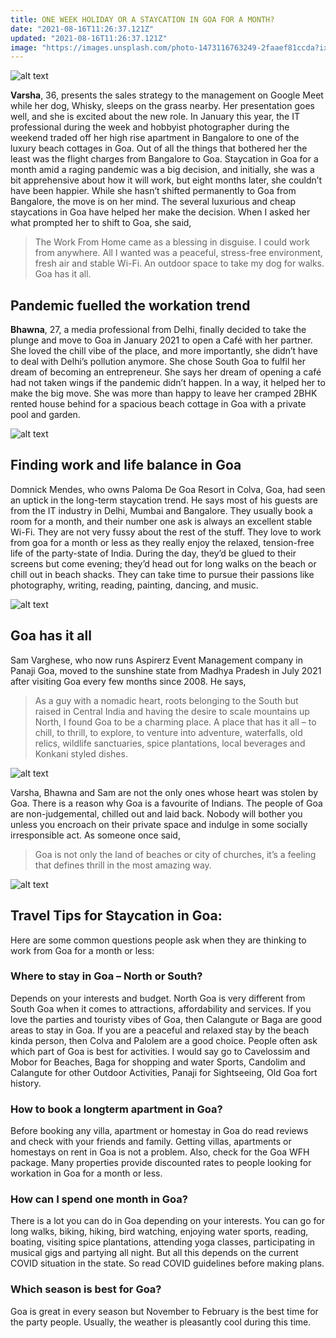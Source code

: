 ```yaml
---
title: ONE WEEK HOLIDAY OR A STAYCATION IN GOA FOR A MONTH?
date: "2021-08-16T11:26:37.121Z"
updated: "2021-08-16T11:26:37.121Z"
image: "https://images.unsplash.com/photo-1473116763249-2faaef81ccda?ixlib=rb-1.2.1&ixid=MnwxMjA3fDB8MHxwaG90by1wYWdlfHx8fGVufDB8fHx8&auto=format&fit=crop&w=773&q=80"
---
```


![alt text](https://images.unsplash.com/photo-1473116763249-2faaef81ccda?ixlib=rb-1.2.1&ixid=MnwxMjA3fDB8MHxwaG90by1wYWdlfHx8fGVufDB8fHx8&auto=format&fit=crop&w=773&q=80 "Goa Beach")

**Varsha**, 36, presents the sales strategy to the management on Google Meet while her dog, Whisky, sleeps on the grass nearby. Her presentation goes well, and she is excited about the new role. In January this year, the IT professional during the week and hobbyist photographer during the weekend traded off her high rise apartment in Bangalore to one of the luxury beach cottages in Goa. Out of all the things that bothered her the least was the flight charges from Bangalore to Goa. Staycation in Goa for a month amid a raging pandemic was a big decision, and initially, she was a bit apprehensive about how it will work, but eight months later, she couldn’t have been happier. While she hasn’t shifted permanently to Goa from Bangalore, the move is on her mind. The several luxurious and cheap staycations in Goa have helped her make the decision. When I asked her what prompted her to shift to Goa, she said,

> The Work From Home came as a blessing in disguise. I could work from anywhere. All I wanted was a peaceful, stress-free environment, fresh air and stable Wi-Fi. An outdoor space to take my dog for walks.
> Goa has it all.

## Pandemic fuelled the workation trend

**Bhawna**, 27, a media professional from Delhi, finally decided to take the plunge and move to Goa in January 2021 to open a Café with her partner. She loved the chill vibe of the place, and more importantly, she didn’t have to deal with Delhi’s pollution anymore. She chose South Goa to fulfil her dream of becoming an entrepreneur. She says her dream of opening a café had not taken wings if the pandemic didn’t happen. In a way, it helped her to make the big move. She was more than happy to leave her cramped 2BHK rented house behind for a spacious beach cottage in Goa with a private pool and garden.

![alt text](https://www.travelseewrite.com/wp-content/uploads/2021/08/Bhawana-moved-to-Goa-to-open-her-cafe-edited.jpeg "Bhawna")

## Finding work and life balance in Goa

Domnick Mendes, who owns Paloma De Goa Resort in Colva, Goa, had seen an uptick in the long-term staycation trend. He says most of his guests are from the IT industry in Delhi, Mumbai and Bangalore. They usually book a room for a month, and their number one ask is always an excellent stable Wi-Fi. They are not very fussy about the rest of the stuff. They love to work from goa for a month or less as they really enjoy the relaxed, tension-free life of the party-state of India. During the day, they’d be glued to their screens but come evening; they’d head out for long walks on the beach or chill out in beach shacks. They can take time to pursue their passions like photography, writing, reading, painting, dancing, and music.

![alt text](https://www.travelseewrite.com/wp-content/uploads/2021/08/Paloma-De-Goa-Resort-in-Colva-Go.jpeg "Work Life Balance")

## Goa has it all

Sam Varghese, who now runs Aspirerz Event Management company in Panaji Goa, moved to the sunshine state from Madhya Pradesh in July 2021 after visiting Goa every few months since 2008. He says,

> As a guy with a nomadic heart, roots belonging to the South but raised in Central India and having the desire to scale mountains up North, I found Goa to be a charming place. A place that has it all – to chill, to thrill, to explore, to venture into adventure, waterfalls, old relics, wildlife sanctuaries, spice plantations, local beverages and Konkani styled dishes.

![alt text](https://www.travelseewrite.com/wp-content/uploads/2021/08/IMG_2900-1024x768.jpg "Goa")

Varsha, Bhawna and Sam are not the only ones whose heart was stolen by Goa. There is a reason why Goa is a favourite of Indians. The people of Goa are non-judgemental, chilled out and laid back. Nobody will bother you unless you encroach on their private space and indulge in some socially irresponsible act. As someone once said,

> Goa is not only the land of beaches or city of churches, it’s a feeling that defines thrill in the most amazing way.

![alt text](https://www.travelseewrite.com/wp-content/uploads/2021/08/Chetna-enjoying-seasonal-waterfalls-of-South-Goa.jpeg "Chetna")

## Travel Tips for Staycation in Goa:

Here are some common questions people ask when they are thinking to work from Goa for a month or less:

### Where to stay in Goa – North or South?

Depends on your interests and budget. North Goa is very different from South Goa when it comes to attractions, affordability and services. If you love the parties and touristy vibes of Goa, then Calangute or Baga are good areas to stay in Goa. If you are a peaceful and relaxed stay by the beach kinda person, then Colva and Palolem are a good choice. People often ask which part of Goa is best for activities. I would say go to Cavelossim and Mobor for Beaches, Baga for shopping and water Sports, Candolim and Calangute for other Outdoor Activities, Panaji for Sightseeing, Old Goa fort history.

### How to book a longterm apartment in Goa?

Before booking any villa, apartment or homestay in Goa do read reviews and check with your friends and family. Getting villas, apartments or homestays on rent in Goa is not a problem. Also, check for the Goa WFH package. Many properties provide discounted rates to people looking for workation in Goa for a month or less.

### How can I spend one month in Goa?

There is a lot you can do in Goa depending on your interests. You can go for long walks, biking, hiking, bird watching, enjoying water sports, reading, boating, visiting spice plantations, attending yoga classes, participating in musical gigs and partying all night. But all this depends on the current COVID situation in the state. So read COVID guidelines before making plans.

### Which season is best for Goa?

Goa is great in every season but November to February is the best time for the party people. Usually, the weather is pleasantly cool during this time.
